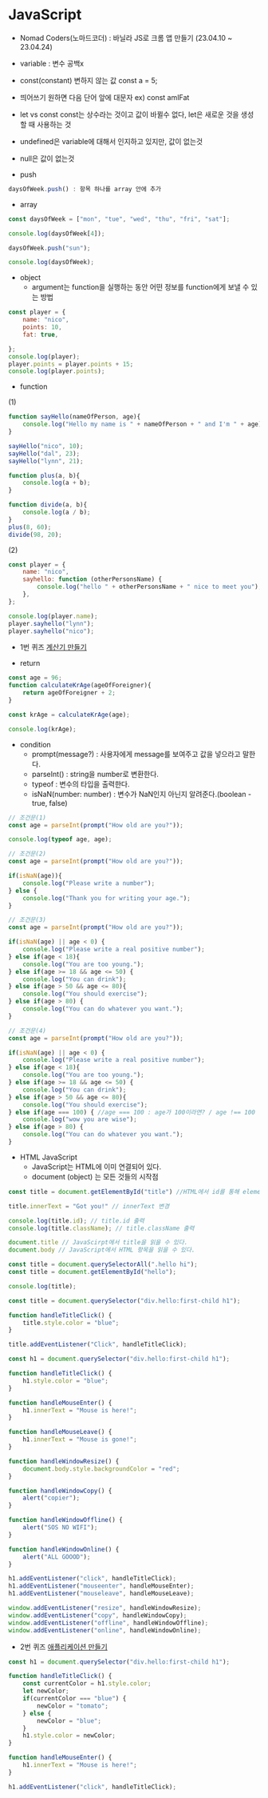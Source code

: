 # JavaScript

- Nomad Coders(노마드코더) : 바닐라 JS로 크롬 앱 만들기 (23.04.10 ~ 23.04.24)


* variable : 변수 공백x

* const(constant) 변하지 않는 값
    const a = 5;

* 띄어쓰기 원하면 다음 단어 앞에 대문자 ex) const amIFat
* let vs const 
    const는 상수라는 것이고 값이 바뀔수 없다, let은 새로운 것을 생성할 때 사용하는 것
* undefined은 variable에 대해서 인지하고 있지만, 값이 없는것
* null은 값이 없는것

* push
```JavaScript
daysOfWeek.push() : 항목 하나를 array 안에 추가 
```
* array

``` JavaScript
const daysOfWeek = ["mon", "tue", "wed", "thu", "fri", "sat"];

console.log(daysOfWeek[4]);

daysOfWeek.push("sun");

console.log(daysOfWeek);
```

* object
    * argument는 function을 실행하는 동안 어떤 정보를 function에게 보낼 수 있는 방법

``` JavaScript
const player = {
    name: "nico",
    points: 10,
    fat: true,

};
console.log(player);
player.points = player.points + 15;
console.log(player.points);
```
* function

(1)

``` JavaScript
function sayHello(nameOfPerson, age){
    console.log("Hello my name is " + nameOfPerson + " and I'm " + age);
}

sayHello("nico", 10);
sayHello("dal", 23);
sayHello("lynn", 21);

function plus(a, b){
    console.log(a + b);
}

function divide(a, b){
    console.log(a / b);
}
plus(8, 60);
divide(98, 20);
```

(2)

``` JavaScript
const player = {
    name: "nico",
    sayhello: function (otherPersonsName) {
        console.log("hello " + otherPersonsName + " nice to meet you");
    },
};

console.log(player.name);
player.sayhello("lynn");
player.sayhello("nico");
```

* 1번 퀴즈
[계산기 만들기](1Quiz.js/)

* return

```JavaScript
const age = 96;
function calculateKrAge(ageOfForeigner){
    return ageOfForeigner + 2; 
}

const krAge = calculateKrAge(age);

console.log(krAge);
```

* condition
    * prompt(message?) : 사용자에게 message를 보여주고 값을 넣으라고 말한다.
    * parseInt() : string을 number로 변환한다.
    * typeof : 변수의 타입을 출력한다. 
    * isNaN(number: number) : 변수가 NaN인지 아닌지 알려준다.(boolean - true, false)

```javascript
// 조건문(1)
const age = parseInt(prompt("How old are you?"));

console.log(typeof age, age);
```

```javascript
// 조건문(2)
const age = parseInt(prompt("How old are you?"));

if(isNaN(age)){
    console.log("Please write a number");
} else {
    console.log("Thank you for writing your age.");
}
```

```javascript
// 조건문(3)
const age = parseInt(prompt("How old are you?"));

if(isNaN(age) || age < 0) {
    console.log("Please write a real positive number");
} else if(age < 18){
    console.log("You are too young.");
} else if(age >= 18 && age <= 50) {
    console.log("You can drink");
} else if(age > 50 && age <= 80){
    console.log("You should exercise");
} else if(age > 80) {
    console.log("You can do whatever you want.");
}
```

```javascript
// 조건문(4)
const age = parseInt(prompt("How old are you?"));

if(isNaN(age) || age < 0) {
    console.log("Please write a real positive number");
} else if(age < 18){
    console.log("You are too young.");
} else if(age >= 18 && age <= 50) {
    console.log("You can drink");
} else if(age > 50 && age <= 80){
    console.log("You should exercise");
} else if(age === 100) { //age === 100 : age가 100이라면? / age !== 100 : age가 100이 아니라면?
    console.log("wow you are wise");
} else if(age > 80) {
    console.log("You can do whatever you want.");
}
```

* HTML JavaScript
    * JavaScript는 HTML에 이미 연결되어 있다.
    * document (object) 는 모든 것들의 시작점
    
```javascript
const title = document.getElementById("title") //HTML에서 id를 통해 element를 찾아준다.

title.innerText = "Got you!" // innerText 변경

console.log(title.id); // title.id 출력
console.log(title.className); // title.className 출력

document.title // JavaScirpt에서 title을 읽을 수 있다.
document.body // JavaScript에서 HTML 항목을 읽을 수 있다.
```

```javascript
const title = document.querySelectorAll(".hello hi");
const title = document.getElementById("hello");

console.log(title);
```

```javascript
const title = document.querySelector("div.hello:first-child h1");

function handleTitleClick() {
    title.style.color = "blue";
}

title.addEventListener("Click", handleTitleClick);
```

```javascript
const h1 = document.querySelector("div.hello:first-child h1");

function handleTitleClick() {
    h1.style.color = "blue";
}

function handleMouseEnter() {
    h1.innerText = "Mouse is here!";
}

function handleMouseLeave() {
    h1.innerText = "Mouse is gone!";
}

function handleWindowResize() {
    document.body.style.backgroundColor = "red";
}

function handleWindowCopy() {
    alert("copier");
}

function handleWindowOffline() {
    alert("SOS NO WIFI");
}

function handleWindowOnline() {
    alert("ALL GOOOD");
}

h1.addEventListener("click", handleTitleClick);
h1.addEventListener("mouseenter", handleMouseEnter);
h1.addEventListener("mouseleave", handleMouseLeave);

window.addEventListener("resize", handleWindowResize);
window.addEventListener("copy", handleWindowCopy);
window.addEventListener("offline", handleWindowOffline);
window.addEventListener("online", handleWindowOnline);
```

* 2번 퀴즈
[애플리케이션 만들기](2Quiz.js/)

```javascript
const h1 = document.querySelector("div.hello:first-child h1");

function handleTitleClick() {
    const currentColor = h1.style.color;
    let newColor;   
    if(currentColor === "blue") {
        newColor = "tomato";
    } else {
        newColor = "blue";
    }
    h1.style.color = newColor;
}

function handleMouseEnter() {
    h1.innerText = "Mouse is here!";
}

h1.addEventListener("click", handleTitleClick);
```